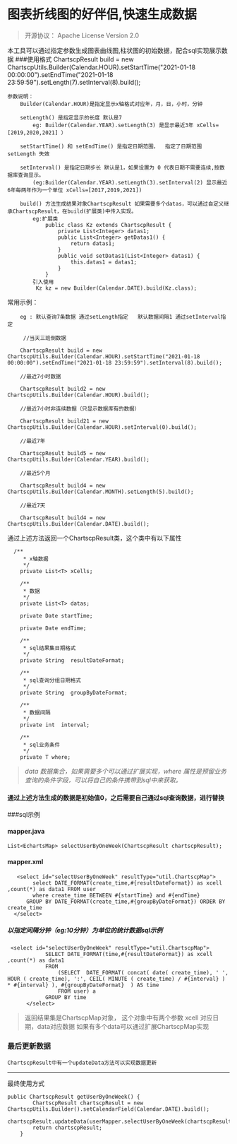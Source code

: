 # 图表折线图的好伴侣,快速生成数据

>开源协议： Apache License Version 2.0
 
 本工具可以通过指定参数生成图表曲线图,柱状图的初始数据，配合sql实现展示数据
 ###使用格式
 	ChartscpResult build = new ChartscpUtils.Builder(Calendar.HOUR).setStartTime("2021-01-18 00:00:00").setEndTime("2021-01-18 23:59:59").setLength(7).setInterval(8).build();
	
	参数说明：
		Builder(Calendar.HOUR)是指定显示x轴格式对应年，月，日，小时，分钟
	
		setLength() 是指定显示的长度 默认是7 
			eg: Builder(Calendar.YEAR).setLength(3) 是显示最近3年 xCells=[2019,2020,2021] ）
	
		setStartTime() 和 setEndTime() 是指定日期范围，  指定了日期范围 setLength 失效
	
		setInterval() 是指定日期步长 默认是1，如果设置为 0 代表日期不需要连续,按数据库查询显示。		
			(eg:Builder(Calendar.YEAR).setLength(3).setInterval(2) 显示最近6年每两年作为一个单位 xCells=[2017,2019,2021])
	
		build() 方法生成结果对象ChartscpResult 如果需要多个datas，可以通过自定义继承ChartscpResult，在build(扩展类)中传入实现。
			eg:扩展类
				public class Kz extends ChartscpResult {
					private List<Integer> datas1;
					public List<Integer> getDatas1() {
						return datas1;
					}
					public void setDatas1(List<Integer> datas1) {
						this.datas1 = datas1;
					}
				}
			引入使用
			 Kz kz = new Builder(Calendar.DATE).build(Kz.class);
	  
  
  常用示例：
   
        eg : 默认查询7条数据 通过setLength指定   默认数据间隔1 通过setInterval指定
   
         //当天三班倒数据
   
        ChartscpResult build = new ChartscpUtils.Builder(Calendar.HOUR).setStartTime("2021-01-18 00:00:00").setEndTime("2021-01-18 23:59:59").setInterval(8).build();
   
        //最近7小时数据
   
        ChartscpResult build2 = new ChartscpUtils.Builder(Calendar.HOUR).build();
   
        //最近7小时非连续数据（只显示数据库有的数据）
   
        ChartscpResult build21 = new ChartscpUtils.Builder(Calendar.HOUR).setInterval(0).build();
   
        //最近7年
   
        ChartscpResult build5 = new ChartscpUtils.Builder(Calendar.YEAR).build();
   
        //最近5个月
   
        ChartscpResult build4 = new ChartscpUtils.Builder(Calendar.MONTH).setLength(5).build();
   
        //最近7天
   
        ChartscpResult build4 = new ChartscpUtils.Builder(Calendar.DATE).build();
        
        
 通过上述方法返回一个ChartscpResult类，这个类中有以下属性
        
      /**
         * x轴数据
         */
        private List<T> xCells;
    
        /**
         * 数据
         */
        private List<T> datas;
    
        private Date startTime;
    
        private Date endTime;
    
        /**
         * sql结果集日期格式
         */
        private String  resultDateFormat;
    
        /**
         * sql查询分组日期格式
         */
        private String  groupByDateFormat;
    
        /**
         * 数据间隔
         */
        private int  interval;
    
        /**
         * sql业务条件
         */
        private T where;   
    
>  *data 数据集合，如果需要多个可以通过扩展实现，where 属性是预留业务查询的条件字段，可以将自己的条件携带到sql中来获取。*
  
####  通过上述方法生成的数据是初始值0，之后需要自己通过sql查询数据，进行替换
  ###sql示例
#### mapper.java

    List<EchartsMap> selectUserByOneWeek(ChartscpResult chartscpResult);
    
 #### mapper.xml
 
       <select id="selectUserByOneWeek" resultType="util.ChartscpMap">    
            select DATE_FORMAT(create_time,#{resultDateFormat}) as xcell ,count(*) as data1 FROM user
            where create_time BETWEEN #{startTime} and #{endTime}
          GROUP BY DATE_FORMAT(create_time,#{groupByDateFormat}) ORDER BY create_time
      </select>
 
##### 以指定间隔分钟（eg:10分钟）为单位的统计数据sql示例

     <select id="selectUserByOneWeek" resultType="util.ChartscpMap">    
                SELECT DATE_FORMAT(time,#{resultDateFormat}) as xcell ,count(*) as data1
                FROM
                	(SELECT  DATE_FORMAT( concat( date( create_time), ' ', HOUR ( create_time), ':', CEIL( MINUTE ( create_time) / #{interval} ) * #{interval} ), #{groupByDateFormat}  ) AS time 
                	FROM user) a 
                GROUP BY time
          </select>
      
>返回结果集是ChartscpMap对象， 这个对象中有两个参数 xcell 对应日期，data对应数据 如果有多个data可以通过扩展ChartscpMap实现

### 最后更新数据
    ChartscpResult中有一个updateData方法可以实现数据更新
----   
   最终使用方式        
   
    public ChartscpResult getUserByOneWeek() {
            ChartscpResult chartscpResult = new ChartscpUtils.Builder().setCalendarField(Calendar.DATE).build();
            chartscpResult.updateData(userMapper.selectUserByOneWeek(chartscpResult));
            return chartscpResult;
        }
